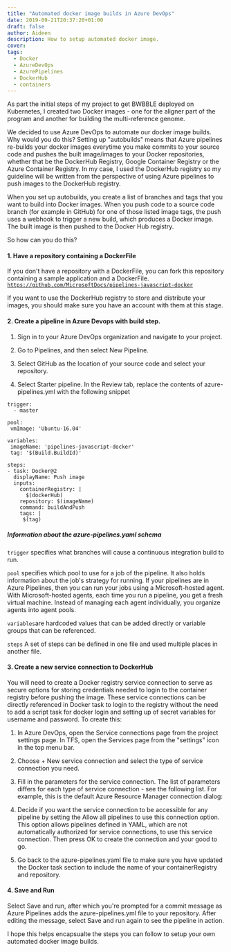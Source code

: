 ```yaml
---
title: "Automated docker image builds in Azure DevOps"
date: 2019-09-21T20:37:20+01:00
draft: false
author: Aideen
description: How to setup automated docker image.
cover:
tags:
  - Docker
  - AzureDevOps
  - AzurePipelines
  - DockerHub
  - containers
---
```


As part the initial steps of my project to get BWBBLE deployed on Kubernetes, I created two Docker images - one for the aligner part of the program and another for building the multi-reference genome.

We decided to use Azure DevOps to automate our docker image builds. Why would you do this? Setting up "autobuilds" means that Azure pipelines re-builds your docker images everytime you make commits to your source code and pushes the built image/images to your Docker repositories, whether that be the DockerHub Registry, Google Container Registry or the Azure Container Registry. In my case, I used the DockerHub registry so my guideline will be written from the perspective of using Azure pipelines to push images to the DockerHub registry.

When you set up autobuilds, you create a list of branches and tags that you want to build into Docker images. When you push code to a source code branch (for example in GitHub) for one of those listed image tags, the push uses a webhook to trigger a new build, which produces a Docker image. The built image is then pushed to the Docker Hub registry.

So how can you do this?

#### 1. Have a repository containing a DockerFile

If you don't have a repository with a DockerFile, you can fork this repository containing a sample application and a DockerFile.
<code data-author-content="https://github.com/MicrosoftDocs/pipelines-javascript-docker
">https://github.com/MicrosoftDocs/pipelines-javascript-docker
</code>

If you want to use the DockerHub registry to store and distribute your images, you should make sure you have an account with them at this stage.

#### 2. Create a pipeline in Azure Devops with build step.

1. Sign in to your Azure DevOps organization and navigate to your project.

2. Go to Pipelines, and then select New Pipeline.

3. Select GitHub as the location of your source code and select your repository.
4. Select Starter pipeline. In the Review tab, replace the contents of azure-pipelines.yml with the following snippet

<pre tabindex="0" class="has-inner-focus"><code class="lang-YAML" data-author-content="trigger:
- master

pool:
vmImage: 'Ubuntu-16.04'

variables:
imageName: 'pipelines-javascript-docker'

steps:

- task: Docker@2
  displayName: BuildAndPush
  inputs:
  containerRegistry: |
      $(dockerHub)
    repository: $(imageName)
    command: push
    tags: |
      test1
      test2
  "><span class="hljs-attr">trigger:</span>
  <span class="hljs-bullet">-</span> <span class="hljs-string">master</span>

<span class="hljs-attr">pool:</span>
<span class="hljs-attr"> vmImage:</span> <span class="hljs-string">'Ubuntu-16.04'</span>

<span class="hljs-attr">variables:</span>
<span class="hljs-attr"> imageName:</span> <span class="hljs-string">'pipelines-javascript-docker'</span>
<span class="hljs-attr"> tag:</span> <span class="hljs-string">'$(Build.BuildId)'</span>

<span class="hljs-attr">steps:</span>
<span class="hljs-attr">- task:</span> <span class="hljs-string">Docker@2</span>
<span class="hljs-attr">  displayName:</span> <span class="hljs-string">Push</span> <span class="hljs-string">image</span>
<span class="hljs-attr">  inputs:</span>
<span class="hljs-attr">    containerRegistry:</span> <span class="hljs-string">|
      $(dockerHub)
</span><span class="hljs-attr">    repository:</span> <span class="hljs-string">$(imageName)</span>
<span class="hljs-attr">    command:</span> <span class="hljs-string">buildAndPush</span>
<span class="hljs-attr">    tags:</span> <span class="hljs-string">|
     $(tag)
</span></code></pre>

##### Information about the azure-pipelines.yaml schema

<code>trigger</code> specifies what branches will cause a continuous integration build to run.

<code>pool</code> specifies which pool to use for a job of the pipeline. It also holds information about the job's strategy for running. If your pipelines are in Azure Pipelines, then you can run your jobs using a Microsoft-hosted agent. With Microsoft-hosted agents, each time you run a pipeline, you get a fresh virtual machine. Instead of managing each agent individually, you organize agents into agent pools.

<code>variables</code>are hardcoded values that can be added directly or variable groups that can be referenced.

<code>steps</code> A set of steps can be defined in one file and used multiple places in another file.

#### 3. Create a new service connection to DockerHub

You will need to create a Docker registry service connection to serve as secure options for storing credentials needed to login to the container registry before pushing the image. These service connections can be directly referenced in Docker task to login to the registry without the need to add a script task for docker login and setting up of secret variables for username and password. To create this:

1. In Azure DevOps, open the Service connections page from the project settings page. In TFS, open the Services page from the "settings" icon in the top menu bar.

2. Choose + New service connection and select the type of service connection you need.

3. Fill in the parameters for the service connection. The list of parameters differs for each type of service connection - see the following list. For example, this is the default Azure Resource Manager connection dialog:

4. Decide if you want the service connection to be accessible for any pipeline by setting the Allow all pipelines to use this connection option. This option allows pipelines defined in YAML, which are not automatically authorized for service connections, to use this service connection. Then press OK to create the connection and your good to go.

5. Go back to the azure-pipelines.yaml file to make sure you have updated the Docker task section to include the name of your containerRegistry and repository.

#### 4. Save and Run

Select Save and run, after which you're prompted for a commit message as Azure Pipelines adds the azure-pipelines.yml file to your repository. After editing the message, select Save and run again to see the pipeline in action.

I hope this helps encapsualte the steps you can follow to setup your own automated docker image builds.
